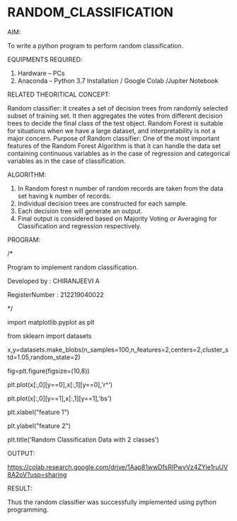 # RANDOM_CLASSIFICATION

AIM:

To write a python program to perform random classification.

EQUIPMENTS REQUIRED:

1. Hardware – PCs
2. Anaconda – Python 3.7 Installation / Google Colab /Jupiter Notebook

RELATED THEORITICAL CONCEPT:

Random classifier: It creates a set of decision trees from randomly selected subset of training set. It
then aggregates the votes from different decision trees to decide the final class of the test object.
Random Forest is suitable for situations when we have a large dataset, and interpretability is not a
major concern.
Purpose of Random classifier: One of the most important features of the Random Forest Algorithm
is that it can handle the data set containing continuous variables as in the case of regression and
categorical variables as in the case of classification.

ALGORITHM:

1. In Random forest n number of random records are taken from the data set having k number of
records.
2. Individual decision trees are constructed for each sample.
3. Each decision tree will generate an output.
4. Final output is considered based on Majority Voting or Averaging for Classification and
regression respectively.

PROGRAM:

/*

Program to implement random classification.

Developed by   : CHIRANJEEVI A

RegisterNumber : 212219040022 

*/

import matplotlib.pyplot as plt

from sklearn import datasets

x,y=datasets.make_blobs(n_samples=100,n_features=2,centers=2,cluster_std=1.05,random_state=2)

fig=plt.figure(figsize=(10,8))

plt.plot(x[:,0][y==0],x[:,1][y==0],'r^')

plt.plot(x[:,0][y==1],x[:,1][y==1],'bs')

plt.xlabel("feature 1")

plt.ylabel("feature 2")

plt.title('Random Classification Data with 2 classes')

OUTPUT:

https://colab.research.google.com/drive/1Aap81wwDfsRIPwvVz4ZYie1ruUV8A2oV?usp=sharing

RESULT:

Thus the random classifier was successfully implemented using python programming.
